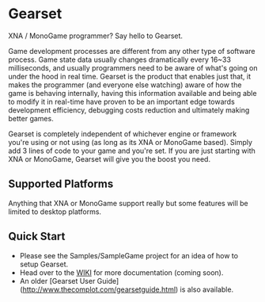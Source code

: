 # Gearset

XNA / MonoGame programmer? Say hello to Gearset.

Game development processes are different from any other type of software process. Game state data usually changes dramatically every 16~33 milliseconds, and usually programmers need to be aware of what's going on under the hood in real time. Gearset is the product that enables just that, it makes the programmer (and everyone else watching) aware of how the game is behaving internally, having this information available and being able to modify it in real-time have proven to be an important edge towards development efficiency, debugging costs reduction and ultimately making better games.

Gearset is completely independent of whichever engine or framework you're using or not using (as long as its XNA or MonoGame based). Simply add 3 lines of code to your game and you're set. If you are just starting with XNA or MonoGame, Gearset will give you the boost you need. 

## Supported Platforms

Anything that XNA or MonoGame support really but some features will be limited to desktop platforms.

## Quick Start

* Please see the Samples/SampleGame project for an idea of how to setup Gearset.
* Head over to the [WIKI](https://github.com/PumpkinPaul/Gearset/wiki) for more documentation (coming soon).
* An older [Gearset User Guide] (http://www.thecomplot.com/gearsetguide.html) is also available.
